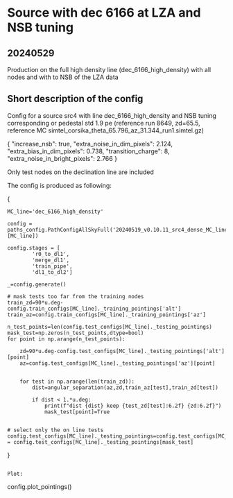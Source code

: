 # Source with dec 6166 at LZA and NSB tuning

## 20240529

Production on the full high density line (dec_6166_high_density) with all nodes and with to NSB of the LZA data 

## Short description of the config

Config for a source src4 with line dec_6166_high_density and NSB tuning corresponding or pedestal std 1.9 pe (reference run 8649, zd=65.5, reference MC simtel_corsika_theta_65.796_az_31.344_run1.simtel.gz)


{
  "increase_nsb": true,
  "extra_noise_in_dim_pixels": 2.124,
  "extra_bias_in_dim_pixels": 0.738,
  "transition_charge": 8,
  "extra_noise_in_bright_pixels": 2.766
}

Only test nodes on the declination line are included

The config is produced as following:

{

    MC_line='dec_6166_high_density'

    config = paths_config.PathConfigAllSkyFull('20240519_v0.10.11_src4_dense_MC_line', [MC_line])

    config.stages = [
            'r0_to_dl1',
            'merge_dl1',
            'train_pipe',
            'dl1_to_dl2']

    _=config.generate()

    # mask tests too far from the training nodes
    train_zd=90*u.deg-config.train_configs[MC_line]._training_pointings['alt']
    train_az=config.train_configs[MC_line]._training_pointings['az']

    n_test_points=len(config.test_configs[MC_line]._testing_pointings)
    mask_test=np.zeros(n_test_points,dtype=bool)
    for point in np.arange(n_test_points):
 
        zd=90*u.deg-config.test_configs[MC_line]._testing_pointings['alt'][point]
        az=config.test_configs[MC_line]._testing_pointings['az'][point]
 
    
        for test in np.arange(len(train_zd)):
            dist=angular_separation(az,zd,train_az[test],train_zd[test])
        
            if dist < 1.*u.deg:
                print(f"dist {dist} keep {test_zd[test]:6.2f} {zd:6.2f}")
                mask_test[point]=True
       

    # select only the on line tests
    config.test_configs[MC_line]._testing_pointings=config.test_configs[MC_line]_testing_pointings = config.test_configs[MC_line]._testing_pointings[mask_test]


}

 



```

Plot:
```
config.plot_pointings()
```
